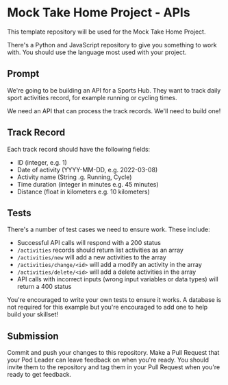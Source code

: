# Mock Take Home Project - APIs

This template repository will be used for the Mock Take Home Project.

There's a Python and JavaScript repository to give you something to work with. You should use the language most used with your project.

## Prompt

We're going to be building an API for a Sports Hub. They want to track daily sport activities record, for example running or cycling times.

We need an API that can process the track records. We'll need to build one!

## Track Record

Each track record should have the following fields:
- ID (integer, e.g. 1)
- Date of activity (YYYY-MM-DD, e.g. 2022-03-08)
- Activity name (String .g. Running, Cycle)
- Time duration (integer in minutes e.g. 45 minutes)
- Distance (float in kilometers e.g. 10 kilometers)

## Tests

There's a number of test cases we need to ensure work. These include:
- Successful API calls will respond with a 200 status
- `/activities` records should return list activities as an array
- `/activities/new` will add a new activities to the array
- `/activities/change/<id>` will add a modify an activity in the array
- `/activities/delete/<id>` will add a delete activities in the array
- API calls with incorrect inputs (wrong input variables or data types) will return a 400 status

You're encouraged to write your own tests to ensure it works. A database is not required for this example but you're encouraged to add one to help build your skillset!

## Submission

Commit and push your changes to this repository. Make a Pull Request that your Pod Leader can leave feedback on when you're ready. You should invite them to the repository and tag them in your Pull Request when you're ready to get feedback.
